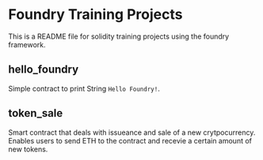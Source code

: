 # Foundry Training Projects

This is a README file for solidity training projects using the foundry framework.

## hello_foundry
Simple contract to print String `Hello Foundry!`.

## token_sale
Smart contract that deals with issueance and sale of a new crytpocurrency. Enables users to send ETH to the contract and recevie a certain amount of new tokens.